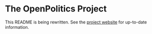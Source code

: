 # The OpenPolitics Project

This README is being rewritten. See the [project website](https://openpolitics.org.uk) for up-to-date information.
